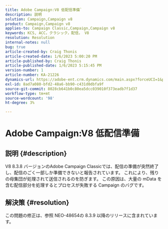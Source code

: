```yaml
---
title: Adobe Campaign:V8 低配信準備`
description: 説明
solution: Campaign,Campaign v8
product: Campaign,Campaign v8
applies-to: Campaign Classic,Campaign,Campaign v8
keywords: KCS, ACC，クラシック，配信， V8
resolution: Resolution
internal-notes: null
bug: true
article-created-by: Craig Thonis
article-created-date: 1/6/2023 5:00:20 PM
article-published-by: Craig Thonis
article-published-date: 1/6/2023 5:15:45 PM
version-number: 1
article-number: KA-21226
dynamics-url: https://adobe-ent.crm.dynamics.com/main.aspx?forceUCI=1&pagetype=entityrecord&etn=knowledgearticle&id=dea8e698-e38d-ed11-81ac-6045bd006149
exl-id: 8ad7a080-bfd2-48a6-bb90-c431d0dbfa9f
source-git-commit: 8028cb641b0c80ea5dcc039010f373eadb7f1d37
workflow-type: tm+mt
source-wordcount: '98'
ht-degree: 3%

---
```


# Adobe Campaign:V8 低配信準備

## 説明 {#description}


V8 8.3.8 バージョンのAdobe Campaign Classicでは、配信の準備が突然終了し、配信のごく一部しか準備できないと報告されています。 これにより、残りの母集団が処理されて送信されるのを防ぎます。 この原因は、大量の mData を含む配信部分を処理するとプロセスが失敗する Campaign のバグです。


## 解決策 {#resolution}


この問題の修正は、参照 NEO-48654の 8.3.9 以降のリリースに含まれています。
